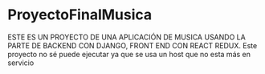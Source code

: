# ProyectoFinalMusica
ESTE ES UN PROYECTO DE UNA APLICACIÓN DE MUSICA USANDO LA PARTE DE BACKEND CON DJANGO, FRONT END CON REACT REDUX.
Este proyecto no sé puede ejecutar ya que se usa un host que no esta más en servicio
